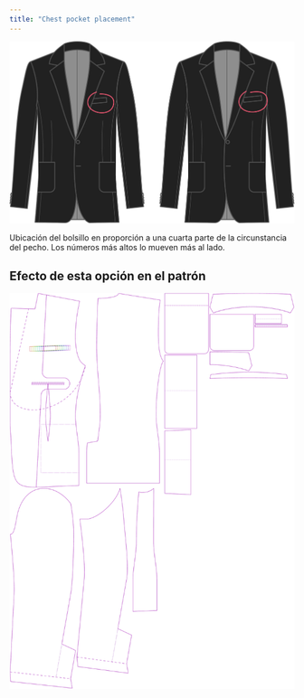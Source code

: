 ```yaml
---
title: "Chest pocket placement"
---
```


![Colocación de bolsillo en el pecho](chestpocketplacement.svg)

Ubicación del bolsillo en proporción a una cuarta parte de la circunstancia del pecho. Los números más altos lo mueven más al lado.

## Efecto de esta opción en el patrón

![Esta imagen muestra el efecto de esta opción superponiendo varias variantes que tienen un valor diferente para esta opción](jaeger_chestpocketplacement_sample.svg "Effect of this option on the pattern")
